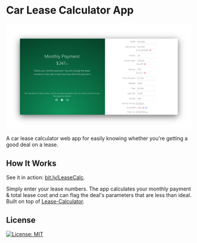 # Car Lease Calculator App

[![Car Lease Calculator App](/demo-image.png)](https://bit.ly/DealCalc)

A car lease calculator web app for easily knowing whether you're getting a good deal on a lease.

## How It Works

See it in action: [bit.ly/LeaseCalc](https://bit.ly/DealCalc).

Simply enter your lease numbers. The app calculates your monthly payment & total lease cost and can flag the deal's parameters that are less than ideal. Built on top of [Lease-Calculator](https://github.com/ErezNagar/lease-calculator).

## License

[![License: MIT](https://img.shields.io/badge/License-MIT-blue.svg)](https://opensource.org/licenses/MIT)
